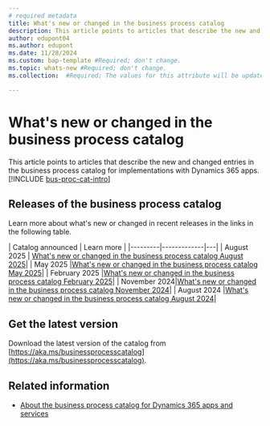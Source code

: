 ```yaml
---
# required metadata
title: What's new or changed in the business process catalog
description: This article points to articles that describe the new and changed entries in the business process catalog for implementations with Dynamics 365 apps.
author: edupont04
ms.author: edupont
ms.date: 11/28/2024
ms.custom: bap-template #Required; don't change.
ms.topic: whats-new #Required; don't change.
ms.collection:  #Required; The values for this attribute will be updated over time. For now, leave this value blank.

---
```

# What's new or changed in the business process catalog

This article points to articles that describe the new and changed entries in the business process catalog for implementations with Dynamics 365 apps. [!INCLUDE [bus-proc-cat-intro](../includes/bus-proc-cat-intro.md)]

## Releases of the business process catalog

Learn more about what's new or changed in recent releases in the links in the following table.

| Catalog announced | Learn more |
|---------|-------------|---|
| August 2025 | [What's new or changed in the business process catalog August 2025](about-whats-new-2025-august.md)|
| May 2025 |[What's new or changed in the business process catalog May 2025](about-whats-new-2025-may.md)|
| February 2025 |[What's new or changed in the business process catalog February 2025](about-whats-new-2025-february.md)|
| November 2024|[What's new or changed in the business process catalog November 2024](about-whats-new-2024-november.md)|
| August 2024 |[What's new or changed in the business process catalog August 2024](about-whats-new-2024-august.md)|

## Get the latest version

Download the latest version of the catalog from [https://aka.ms/businessprocesscatalog](https://aka.ms/businessprocesscatalog).

## Related information

- [About the business process catalog for Dynamics 365 apps and services](about.md)  
